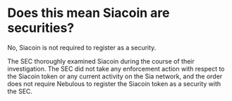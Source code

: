 # Does this mean Siacoin are securities?

No, Siacoin is not required to register as a security.

The SEC thoroughly examined Siacoin during the course of their investigation. The SEC did not take any enforcement action with respect to the Siacoin token or any current activity on the Sia network, and the order does not require Nebulous to register the Siacoin token as a security with the SEC.
